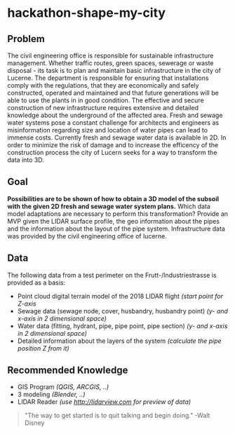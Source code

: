 # hackathon-shape-my-city

## Problem
The civil engineering office is responsible for sustainable infrastructure management. Whether traffic routes, green spaces, sewerage
or waste disposal - its task is to plan and maintain basic infrastructure in the city of Lucerne. The department is responsible for ensuring that installations comply with the regulations, that they are economically and safely constructed, operated and maintained and that future generations will be able to use the plants in in good condition. The effective and secure construction of new infrastructure requires extensive and detailed knowledge about the underground of the affected area. Fresh and sewage water systems pose a constant challenge for architects and engineers as misinformation regarding size and location of water pipes can lead to immense costs. Currently fresh and sewage water data is available in 2D. In order to minimize the risk of damage and to increase the efficency of the construction process the city of Lucern seeks for a way to transform the data into 3D.

## Goal
**Possibilities are to be shown of how to obtain a 3D model of the subsoil with the given 2D fresh and sewage water system plans.** Which data model adaptations are necessary to perform this transformation? Provide an MVP given the LIDAR surface profile, the geo information about the pipes and the information about the layout of the pipe system. Infrastructure data was provided by the civil engineering office of lucerne.

## Data
The following data from a test perimeter on the Frutt-/Industriestrasse is provided as a basis:
- Point cloud digital terrain model of the 2018 LIDAR flight _(start point for Z-axis_
- Sewage data (sewage node, cover, husbandry, husbandry point) _(y- and x-axis in 2 dimensional space)_
- Water data (fitting, hydrant, pipe, pipe point, pipe section) _(y- and x-axis in 2 dimensional space)_
- Detailed information about the layers of the system _(calculate the pipe position Z from it)_

## Recommended Knowledge 
- GIS Program _(QGIS, ARCGIS, ..)_
- 3 modeling _(Blender, ..)_
- LIDAR Reader _(use http://lidarview.com for preview of data)_

> "The way to get started is to quit talking and begin doing." -Walt Disney
